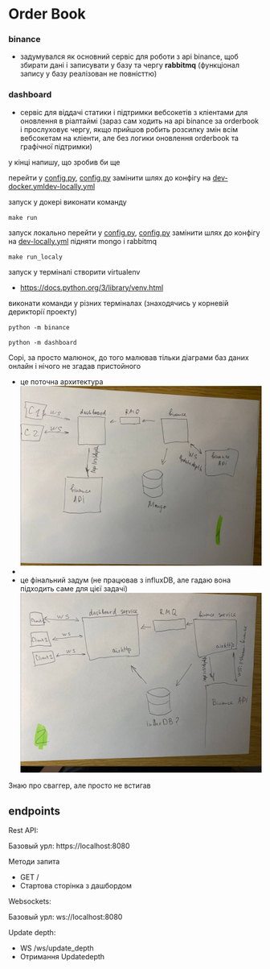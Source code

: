 # Order Book

### binance
- задумувался як основний сервіс для роботи з api binance, щоб збирати дані і записувати у базу та чергу **rabbitmq** (функціонал запису у базу реалізован не повністтю)

### dashboard
- сервіс для віддачі статики і підтримки вебсокетів з кліентами для оновлення в ріалтаймі (зараз сам ходить на api binance за orderbook і прослуховує чергу, якщо прийшов робить розсилку змін всім вебсокетам на кліенти, але без логики оновлення orderbook та графічної підтримки)


у кінці напишу, що зробив би ще


перейти у [config.py](binance%2Fconfig.py), [config.py](dashboard%2Fconfig.py) замінити шлях до конфігу на [dev-docker.yml](configs%2Fdev-docker.yml)[dev-locally.yml](configs%2Fdev-locally.yml)


запуск у докері виконати команду
```
make run
```

запуск локально
перейти у [config.py](binance%2Fconfig.py), [config.py](dashboard%2Fconfig.py) замінити шлях до конфігу на [dev-locally.yml](configs%2Fdev-locally.yml)
підняти mongo і rabbitmq
```
make run_localy
```
запуск у терміналі 
створити virtualenv
* https://docs.python.org/3/library/venv.html

виконати команди у різних терміналах (знаходячись у корневій дерикторії проекту)
```
python -m binance
```
```
python -m dashboard
```

Сорі, за просто малюнок, до того малював тільки діаграми баз даних онлайн і нічого не згадав пристойного

* це поточна архитектура 
![Очікування :))](images%2Fcurrent_version.jpg)
* 
* це фінальний задум (не працював з influxDB, але гадаю вона підходить саме для цієї задачі) 
![Реальність:))](images%2Ffinally_version.jpg)


Знаю про сваггер, але просто не встигав 
## endpoints

Rest API:

Базовый урл: https://localhost:8080
    
Методи запита
* GET /  
* Стартова сторінка з дашбордом

Websockets:

Базовый урл: ws://localhost:8080

Update depth:  
* WS /ws/update_depth
* Отримання Updatedepth

